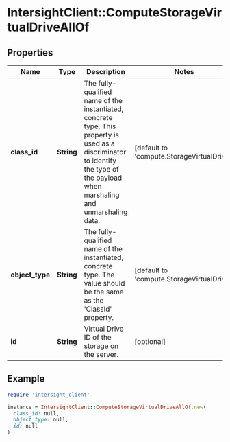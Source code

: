 # IntersightClient::ComputeStorageVirtualDriveAllOf

## Properties

| Name | Type | Description | Notes |
| ---- | ---- | ----------- | ----- |
| **class_id** | **String** | The fully-qualified name of the instantiated, concrete type. This property is used as a discriminator to identify the type of the payload when marshaling and unmarshaling data. | [default to &#39;compute.StorageVirtualDrive&#39;] |
| **object_type** | **String** | The fully-qualified name of the instantiated, concrete type. The value should be the same as the &#39;ClassId&#39; property. | [default to &#39;compute.StorageVirtualDrive&#39;] |
| **id** | **String** | Virtual Drive ID of the storage on the server. | [optional] |

## Example

```ruby
require 'intersight_client'

instance = IntersightClient::ComputeStorageVirtualDriveAllOf.new(
  class_id: null,
  object_type: null,
  id: null
)
```

